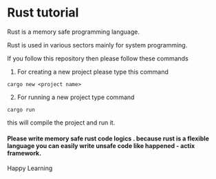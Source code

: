 # Rust tutorial

Rust is a memory safe programming language.

Rust is used in various sectors mainly for system programming.

If you follow this repository then please follow these commands

1. For creating a new project please type this command


```
cargo new <project name>

```

2. For running a new project type command
```
cargo run

```
this will compile the project and run it.

#### Please write memory safe rust code logics . because rust is a flexible language you can easily write unsafe code like happened - actix framework.

Happy Learning
